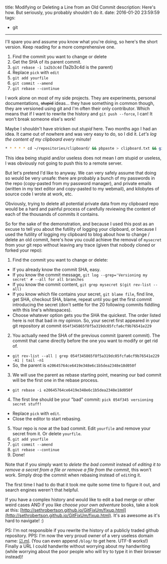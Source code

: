 title: Modifying or Deleting a Line from an Old Commit
description: Here's how. But seriously, you probably shouldn't do it.
date: 2016-01-20 23:59:59
tags:
- git
---

I'll spare you and assume you know what you're doing, so here's the short version. Keep reading for a more comprehensive one.

1. Find the commit you want to change or delete
2. Get the SHA of its parent commit.
2. `git rebase -i 1a2b3c4d` (1a2b3c4d is the parent)
3. Replace `pick` with `edit`
4. `git add yourfile`
5. `git commit --amend`
6. `git rebase --continue`


I work alone on most of my side projects. They are experiments, personal documentations, ~~stupid~~ ideas... they have something in common though, they are versioned using git and I'm often their only contributor. Which means that if I want to rewrite the history and `git push --force`, I can! It won't break someone else's work!

Maybe I shouldn't have stricken out *stupid* here. Two months ago I had an idea. It came out of nowhere and was very easy to do, so I did it. *Let's log the content of my clipboard every minute!*

```sh
* * * * * cd ~/repositories/clipboard/ && pbpaste > clipboard.txt && git aa && git commit -m "`date`" 2>&1 >/dev/null
```

This idea being stupid and/or useless does not mean I *am* stupid or useless, I was obviously not going to push this to a remote server.

But let's pretend I'd like to anyway. We can very safely assume that doing so would be very unsafe: there are probably a bunch of my passwords in the repo (copy-pasted from my password manager), and private emails (written in my text editor and copy-pasted to my webmail), and kilobytes of source code I wrote at work, etc.

Obviously, trying to delete all potential private data from my clipboard repo would be a hard and painful process of carefully reviewing the content of each of the thousands of commits it contains.

So for the sake of the demonstration, and because I used this post as an excuse to tell you about the futility of logging your clipboard, or because I used the futility of logging my clipboard to blog about how to change / delete an old commit, here's how you could achieve the removal of `mysecret` from your git repo without leaving any trace (given that nobody cloned or forked your repo):

1. Find the commit you want to change or delete:
  * If you already know the commit SHA, easy.
  * If you know the commit message, `git log --grep='Versioning my secret' # --all for all branches`
  * If you know the commit content, `git grep mysecret $(git rev-list --all)`
  * If you know which file contains your secret, `git blame file`, find line, get SHA, checkout SHA, blame, repeat until you get the first commit introducing the secret (don't settle for the 20 following commits fiddling with this line's whitespaces).
  * Choose whatever option gets you the SHA the quickest. The order listed here is not that bad in my opinion. So, your secret first appeared in your git repository at commit `054f345865f8f5a319dc05fcfa6cf9b76541e229`
2. You actually need the SHA of the previous commit (parent commit). The commit that came directly before the one you want to modify or get rid of.
  * `git rev-list --all | grep 054f345865f8f5a319dc05fcfa6cf9b76541e229 -A1 | tail -n1`
  * So, the parent is `e20645764ce6419e348e6c1b5dea2348e18d050f`
3. We will use the parent as rebase starting point, meaning our bad commit will be the first one in the rebase process.
  * `git rebase -i e20645764ce6419e348e6c1b5dea2348e18d050f`
4. The first line should be your "bad" commit: `pick 054f345 versioning secret stuff!`
  * Replace `pick` with `edit`.
  * Close the editor to start rebasing.
5. Your repo is now at the bad commit. Edit `yourfile` and remove your secret from it. Or delete `yourfile`.
6. `git add yourfile`
7. `git commit --amend`
8. `git rebase --continue`
9. Done!

Note that if you simply want to *delete the bad commit* instead of *editing it to remove a secret from a file or remove a file from the commit*, this won't work. Simply drop the commit when rebasing instead of `edit`ing it.

The first time I had to do that it took me quite some time to figure it out, and search engines weren't that helpful.

If you have a complex history and would like to edit a bad merge or other weird cases AND if you like *choose your own adventure* books, take a look at this: [http://sethrobertson.github.io/GitFixUm/fixup.html](http://sethrobertson.github.io/GitFixUm/fixup.html). It's as awesome as it's hard to navigate! :)

PS: I'm not responsible if you rewrite the history of a publicly traded github repository.
PPS: I'm now the very proud owner of a very useless domain name: [☑.ml](http://☑.ml). (You can even append `/blog/` to get here. UTF-8 works!) Finally a URL I could handwrite without worrying about my handwriting (while worrying about the poor people who will try to type it in their browser instead)!
